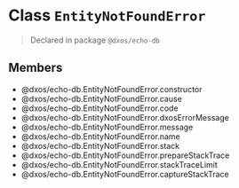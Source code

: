# Class `EntityNotFoundError`
> Declared in package `@dxos/echo-db`

## Members
- @dxos/echo-db.EntityNotFoundError.constructor
- @dxos/echo-db.EntityNotFoundError.cause
- @dxos/echo-db.EntityNotFoundError.code
- @dxos/echo-db.EntityNotFoundError.dxosErrorMessage
- @dxos/echo-db.EntityNotFoundError.message
- @dxos/echo-db.EntityNotFoundError.name
- @dxos/echo-db.EntityNotFoundError.stack
- @dxos/echo-db.EntityNotFoundError.prepareStackTrace
- @dxos/echo-db.EntityNotFoundError.stackTraceLimit
- @dxos/echo-db.EntityNotFoundError.captureStackTrace
